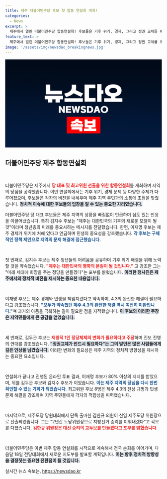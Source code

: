 ```yaml
---
title: 제주 더불어민주당 후보 첫 합동 연설회 개최!
categories:
  - News
excerpt: >
  제주에서 열린 더불어민주당 합동연설회! 후보들은 기후 위기, 경제, 그리고 정권 교체를 위한 열띤 공약을 발표하며 당심을 겨냥했습니다. 이재명, 김두관, 김지수 후보의 치열한 경쟁, 그 결과는? 클릭해 자세히 알아보세요!
feature_text: >
  제주에서 열린 더불어민주당 합동연설회! 후보들은 기후 위기, 경제, 그리고 정권 교체를 위한 열띤 공약을 발표하며 당심을 겨냥했습니다. 이재명, 김두관, 김지수 후보의 치열한 경쟁, 그 결과는? 클릭해 자세히 알아보세요!
image: '/assets/img/newsdao_breakingnews.jpg'
---
```


<p><img src="/assets/img/newsdao_breakingnews.jpg" alt="ontimetimes 속보" /></p>

<h2 data-ke-size="size26">더불어민주당 제주 합동연설회</h2>

<p data-ke-size="size16">&nbsp;</p>

<p>더불어민주당은 제주에서 <b><span style="color: #ee2323;">당 대표 및 최고위원 선출을 위한 합동연설회</span></b>를 개최하며 지역의 당심을 공략했습니다. 이번 연설회에서는 기후 위기, 경제 문제 등 다양한 주제가 다루어졌으며, 후보들은 각자의 비전을 내세우며 제주 지역 주민과의 소통에 초점을 맞췄습니다. <b><span style="background-color: #21538527;">정치적 이슈에 대한 후보들의 입장을 알 수 있는 중요한 자리였습니다.</span></b> </p>

<p>더불어민주당 당 대표 후보들은 제주 지역의 상황을 빠짐없이 언급하며 심도 있는 반응을 이끌어냈습니다. 특히 김지수 후보는 "제주는 대한민국의 기후의 새로운 모델이 될 것"이라며 청년층의 미래를 중요시하는 메시지를 전달했습니다. 한편, 이재명 후보는 제주 경제가 위기에 처해 있다고 언급하며 민생의 중요성을 강조했습니다. <b><span style="color: #1a5490;">각 후보는 구체적인 정책 제안으로 지역의 문제 해결에 접근했습니다.</span></b></p>

<p data-ke-size="size16">&nbsp;</p>

<p>첫 번째로, 김지수 후보는 제주 청년들의 어려움을 공유하며 기후 위기 해결을 위해 노력할 것을 약속했습니다. <b><span style="color: #ee2323;">"제주는 대한민국의 평화의 본질이 될 것입니다."</span></b> 고 강조한 그는 "미래 세대에 희망을 주는 정당을 만들겠다"는 포부를 밝혔습니다. <b><span style="background-color: #21538527;">이러한 청사진은 제주에서의 정치적 비전을 제시하는 중요한 내용입니다.</span></b></p>

<p data-ke-size="size16">&nbsp;</p>

<p>이재명 후보는 제주 경제와 민생을 책임지겠다고 약속하며, 4.3의 완전한 해결이 필요하다고 강조했습니다. <b><span style="color: #1a5490;">"모두가 약속했던 제주 4.3의 완전한 해결 역시 여전히 미완입니다."</span></b>며 과거의 아픔을 극복하는 길이 필요한 점을 지적했습니다. <b><span style="background-color: #21538527;">이 후보의 이러한 주장은 지역민들에게 큰 공감을 얻었습니다.</span></b></p>

<p data-ke-size="size16">&nbsp;</p>

<p>세 번째로, 김두관 후보는 <b><span style="color: #ee2323;">제왕적 1인 정당체제의 변화가 필요하다고 주장</span></b>하며 진보 진영의 연대를 강조했습니다. <b><span style="background-color: #21538527;">"정권교체가 반드시 필요하다"는 그의 발언은 많은 사람들에게 깊은 인상을 남겼습니다.</span></b> 이러한 변화의 필요성은 제주 지역의 정치적 방향성을 제시하는 중요한 요소입니다. </p>

<p data-ke-size="size16">&nbsp;</p>

<p>연설회가 끝나고 진행된 온라인 투표 결과, 이재명 후보가 80% 이상의 지지를 받았으며, 뒤를 김두관 후보와 김지수 후보가 이었습니다. <b><span style="color: #1a5490;">이는 제주 지역의 당심을 다시 한번 확인할 수 있는 기회가 되었습니다.</span></b> 최고위원 후보 8명은 제주 4.3의 진상 규명과 민생 문제 해결을 강조하며 지역 주민들에게 각자의 적합성을 피력했습니다. </p>

<p data-ke-size="size16">&nbsp;</p>

<p>마지막으로, 제주도당 당원대회에서 단독 출마한 김한규 의원이 신임 제주도당 위원장으로 선출되었습니다. 그는 "2년간 도당위원장으로 지방선거 승리를 이뤄내겠다"고 각오를 다졌습니다. <b><span style="color: #ee2323;">김한규 위원장은 대선 승리의 교두보를 만들겠다고 포부를 밝혔습니다.</span></b> </p>

<p data-ke-size="size16">&nbsp;</p>

<p>더불어민주당은 이번 제주 합동 연설회를 시작으로 계속해서 전국 순회를 이어가며, 다음달 18일 전당대회에서 새로운 지도부를 발표할 계획입니다. <b><span style="background-color: #21538527;">이는 향후 정치적 방향성을 결정짓는 중요한 전환점이 될 것입니다.</span></b></p>
실시간 뉴스 속보는, <a href="https://newsdao.kr" rel="dofollow">https://newsdao.kr</a>


